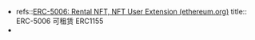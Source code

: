 - refs::[ERC-5006: Rental NFT, NFT User Extension (ethereum.org)](https://eips.ethereum.org/EIPS/eip-5006)
  title:: ERC-5006 可租赁 ERC1155
-